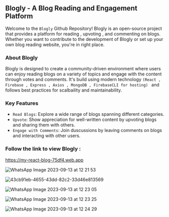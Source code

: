 ## Blogly - A Blog Reading and Engagement Platform

Welcome to the `Blogly` Github Repository! Blogly is an open-source project that provides a platform for reading , upvoting , and commenting on blogs. Whether you want to contribute to the development of Blogly or set up your own blog reading website, you're in right place.

### About Blogly

Blogly is designed to create a community-driven environment where users can enjoy reading blogs on a variety of topics and engage with the content through votes and comments. It's build using modern technology `(React , Firebase , Express , Axios , MongoDB , FirebaseCLI for hosting) ` and follows best practices for scalbaility and maintainability.

### Key Features
  - `Read Blogs`: Explore a wide range of blogs spanning different categories.
  - `Upvote`: Show appreciation for well-written content by upvoting blogs and sharing them with others.
  - `Engage with Comments`: Join duscussions by leaving comments on blogs and interacting with other users.



### Follow the link to view Blogly :
https://my-react-blog-75df4.web.app

![WhatsApp Image 2023-09-13 at 12 21 53](https://github.com/Seema25dhami/Blog_Site/assets/85451750/5edfed85-310f-404f-84a9-fc1a3b000a31)

![43cb91eb-4655-43dd-82c2-33d46e813569](https://github.com/Seema25dhami/Blog_Site/assets/85451750/0d6e1050-d9d3-4177-a535-90a03f5f1558)

![WhatsApp Image 2023-09-13 at 12 23 05](https://github.com/Seema25dhami/Blog_Site/assets/85451750/dc80119d-ff2e-4c95-9d59-ca9d5c731388)

![WhatsApp Image 2023-09-13 at 12 23 25](https://github.com/Seema25dhami/Blog_Site/assets/85451750/a98f574f-9f15-41c3-a07e-e0cf4d6738a4)

![WhatsApp Image 2023-09-13 at 12 24 29](https://github.com/Seema25dhami/Blog_Site/assets/85451750/d609d42f-41ce-418b-a1ea-9f99e8434125)



